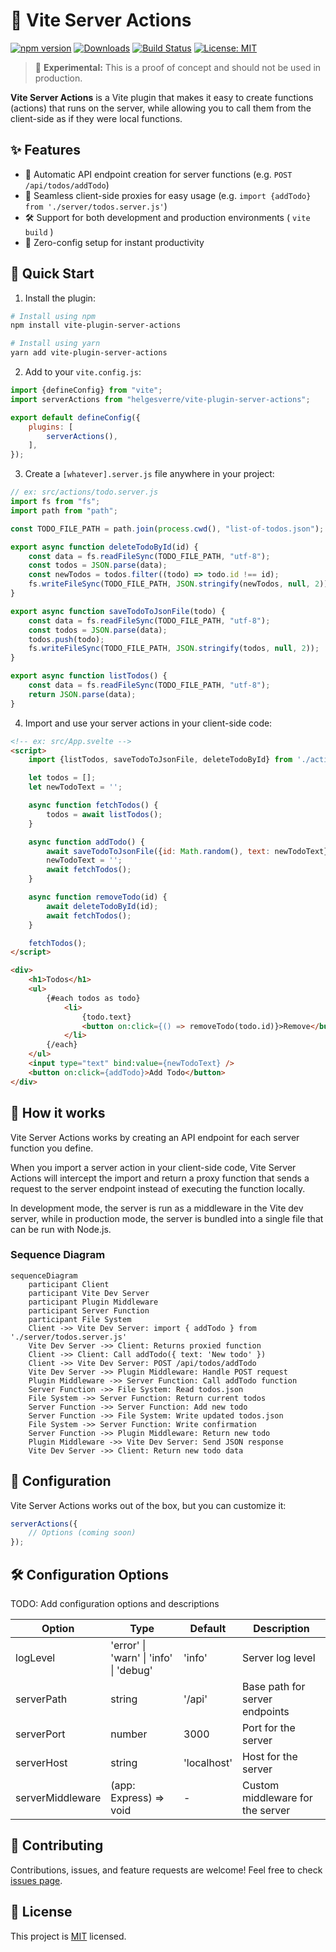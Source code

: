# 🚀 Vite Server Actions

[![npm version](https://img.shields.io/npm/v/vite-plugin-server-actions.svg?style=flat)](https://www.npmjs.com/package/vite-plugin-server-actions)
[![Downloads](https://img.shields.io/npm/dm/vite-plugin-server-actions.svg?style=flat)](https://www.npmjs.com/package/vite-plugin-server-actions)
[![Build Status](https://img.shields.io/github/workflow/status/HelgeSverre/vite-plugin-server-actions/CI)](https://github.com/HelgeSverre/vite-plugin-server-actions/actions)
[![License: MIT](https://img.shields.io/badge/License-MIT-yellow.svg)](https://opensource.org/licenses/MIT)

> 🚧 **Experimental:** This is a proof of concept and should not be used in production.

**Vite Server Actions** is a Vite plugin that makes it easy to create functions (actions) that runs on the server, while
allowing you to call them from the client-side as if they were local functions.

## ✨ Features

- 🔄 Automatic API endpoint creation for server functions (e.g. `POST /api/todos/addTodo`)
- 🔗 Seamless client-side proxies for easy usage (e.g. `import {addTodo} from './server/todos.server.js'`)
- 🛠 Support for both development and production environments ( `vite build` )
- 🚀 Zero-config setup for instant productivity

## 🚀 Quick Start

1. Install the plugin:

```bash
# Install using npm
npm install vite-plugin-server-actions

# Install using yarn
yarn add vite-plugin-server-actions
```

2. Add to your `vite.config.js`:

```javascript
import {defineConfig} from "vite";
import serverActions from "helgesverre/vite-plugin-server-actions";

export default defineConfig({
	plugins: [
		serverActions(),
	],
});
```

3. Create a `[whatever].server.js` file anywhere in your project:

```javascript
// ex: src/actions/todo.server.js
import fs from "fs";
import path from "path";

const TODO_FILE_PATH = path.join(process.cwd(), "list-of-todos.json");

export async function deleteTodoById(id) {
	const data = fs.readFileSync(TODO_FILE_PATH, "utf-8");
	const todos = JSON.parse(data);
	const newTodos = todos.filter((todo) => todo.id !== id);
	fs.writeFileSync(TODO_FILE_PATH, JSON.stringify(newTodos, null, 2));
}

export async function saveTodoToJsonFile(todo) {
	const data = fs.readFileSync(TODO_FILE_PATH, "utf-8");
	const todos = JSON.parse(data);
	todos.push(todo);
	fs.writeFileSync(TODO_FILE_PATH, JSON.stringify(todos, null, 2));
}

export async function listTodos() {
	const data = fs.readFileSync(TODO_FILE_PATH, "utf-8");
	return JSON.parse(data);
}
```

4. Import and use your server actions in your client-side code:

```html
<!-- ex: src/App.svelte -->
<script>
	import {listTodos, saveTodoToJsonFile, deleteTodoById} from './actions/todo.server.js';

	let todos = [];
	let newTodoText = '';

	async function fetchTodos() {
		todos = await listTodos();
	}

	async function addTodo() {
		await saveTodoToJsonFile({id: Math.random(), text: newTodoText});
		newTodoText = '';
		await fetchTodos();
	}

	async function removeTodo(id) {
		await deleteTodoById(id);
		await fetchTodos();
	}

	fetchTodos();
</script>

<div>
	<h1>Todos</h1>
	<ul>
		{#each todos as todo}
			<li>
				{todo.text}
				<button on:click={() => removeTodo(todo.id)}>Remove</button>
			</li>
		{/each}
	</ul>
	<input type="text" bind:value={newTodoText} />
	<button on:click={addTodo}>Add Todo</button>
</div>
```

## 🤯 How it works

Vite Server Actions works by creating an API endpoint for each server function you define.

When you import a server action in your client-side code, Vite Server Actions will intercept the import and return a
proxy function that sends a request to the server endpoint instead of executing the function locally.

In development mode, the server is run as a middleware in the Vite dev server, while in production mode, the server is
bundled into a single file that can be run with Node.js.

### Sequence Diagram

```mermaid
sequenceDiagram
	participant Client
	participant Vite Dev Server
	participant Plugin Middleware
	participant Server Function
	participant File System
	Client ->> Vite Dev Server: import { addTodo } from './server/todos.server.js'
	Vite Dev Server ->> Client: Returns proxied function
	Client ->> Client: Call addTodo({ text: 'New todo' })
	Client ->> Vite Dev Server: POST /api/todos/addTodo
	Vite Dev Server ->> Plugin Middleware: Handle POST request
	Plugin Middleware ->> Server Function: Call addTodo function
	Server Function ->> File System: Read todos.json
	File System ->> Server Function: Return current todos
	Server Function ->> Server Function: Add new todo
	Server Function ->> File System: Write updated todos.json
	File System ->> Server Function: Write confirmation
	Server Function ->> Plugin Middleware: Return new todo
	Plugin Middleware ->> Vite Dev Server: Send JSON response
	Vite Dev Server ->> Client: Return new todo data
```

## 🔧 Configuration

Vite Server Actions works out of the box, but you can customize it:

```javascript
serverActions({
	// Options (coming soon)
});
```

## 🛠️ Configuration Options

TODO: Add configuration options and descriptions

| Option           | Type                                   | Default     | Description                      |
|------------------|----------------------------------------|-------------|----------------------------------|
| logLevel         | 'error' \| 'warn' \| 'info' \| 'debug' | 'info'      | Server log level                 |
| serverPath       | string                                 | '/api'      | Base path for server endpoints   |
| serverPort       | number                                 | 3000        | Port for the server              |
| serverHost       | string                                 | 'localhost' | Host for the server              |
| serverMiddleware | (app: Express) => void                 | -           | Custom middleware for the server |

## 🤝 Contributing

Contributions, issues, and feature requests are welcome! Feel free to
check [issues page](https://github.com/helgesverre/vite-plugin-server-actions/issues).

## 📝 License

This project is [MIT](https://opensource.org/licenses/MIT) licensed.


